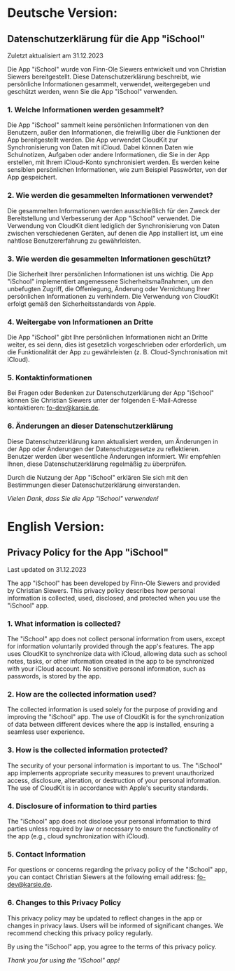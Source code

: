 # Deutsche Version:
## **Datenschutzerklärung für die App "iSchool"**

Zuletzt aktualisiert am 31.12.2023

Die App "iSchool" wurde von Finn-Ole Siewers entwickelt und von Christian Siewers bereitgestellt. Diese Datenschutzerklärung beschreibt, wie persönliche Informationen gesammelt, verwendet, weitergegeben und geschützt werden, wenn Sie die App "iSchool" verwenden.

### **1. Welche Informationen werden gesammelt?**

Die App "iSchool" sammelt keine persönlichen Informationen von den Benutzern, außer den Informationen, die freiwillig über die Funktionen der App bereitgestellt werden. Die App verwendet CloudKit zur Synchronisierung von Daten mit iCloud. Dabei können Daten wie Schulnotizen, Aufgaben oder andere Informationen, die Sie in der App erstellen, mit Ihrem iCloud-Konto synchronisiert werden. Es werden keine sensiblen persönlichen Informationen, wie zum Beispiel Passwörter, von der App gespeichert.

### **2. Wie werden die gesammelten Informationen verwendet?**

Die gesammelten Informationen werden ausschließlich für den Zweck der Bereitstellung und Verbesserung der App "iSchool" verwendet. Die Verwendung von CloudKit dient lediglich der Synchronisierung von Daten zwischen verschiedenen Geräten, auf denen die App installiert ist, um eine nahtlose Benutzererfahrung zu gewährleisten.

### **3. Wie werden die gesammelten Informationen geschützt?**

Die Sicherheit Ihrer persönlichen Informationen ist uns wichtig. Die App "iSchool" implementiert angemessene Sicherheitsmaßnahmen, um den unbefugten Zugriff, die Offenlegung, Änderung oder Vernichtung Ihrer persönlichen Informationen zu verhindern. Die Verwendung von CloudKit erfolgt gemäß den Sicherheitsstandards von Apple.

### **4. Weitergabe von Informationen an Dritte**

Die App "iSchool" gibt Ihre persönlichen Informationen nicht an Dritte weiter, es sei denn, dies ist gesetzlich vorgeschrieben oder erforderlich, um die Funktionalität der App zu gewährleisten (z. B. Cloud-Synchronisation mit iCloud).

### **5. Kontaktinformationen**

Bei Fragen oder Bedenken zur Datenschutzerklärung der App "iSchool" können Sie Christian Siewers unter der folgenden E-Mail-Adresse kontaktieren: [fo-dev@karsie.de](mailto:fo-dev@karsie.de).

### **6. Änderungen an dieser Datenschutzerklärung**

Diese Datenschutzerklärung kann aktualisiert werden, um Änderungen in der App oder Änderungen der Datenschutzgesetze zu reflektieren. Benutzer werden über wesentliche Änderungen informiert. Wir empfehlen Ihnen, diese Datenschutzerklärung regelmäßig zu überprüfen.

Durch die Nutzung der App "iSchool" erklären Sie sich mit den Bestimmungen dieser Datenschutzerklärung einverstanden.

*Vielen Dank, dass Sie die App "iSchool" verwenden!*



# English Version:
## **Privacy Policy for the App "iSchool"**

Last updated on 31.12.2023

The app "iSchool" has been developed by Finn-Ole Siewers and provided by Christian Siewers. This privacy policy describes how personal information is collected, used, disclosed, and protected when you use the "iSchool" app.

### **1. What information is collected?**

The "iSchool" app does not collect personal information from users, except for information voluntarily provided through the app's features. The app uses CloudKit to synchronize data with iCloud, allowing data such as school notes, tasks, or other information created in the app to be synchronized with your iCloud account. No sensitive personal information, such as passwords, is stored by the app.

### **2. How are the collected information used?**

The collected information is used solely for the purpose of providing and improving the "iSchool" app. The use of CloudKit is for the synchronization of data between different devices where the app is installed, ensuring a seamless user experience.

### **3. How is the collected information protected?**

The security of your personal information is important to us. The "iSchool" app implements appropriate security measures to prevent unauthorized access, disclosure, alteration, or destruction of your personal information. The use of CloudKit is in accordance with Apple's security standards.

### **4. Disclosure of information to third parties**

The "iSchool" app does not disclose your personal information to third parties unless required by law or necessary to ensure the functionality of the app (e.g., cloud synchronization with iCloud).

### **5. Contact Information**

For questions or concerns regarding the privacy policy of the "iSchool" app, you can contact Christian Siewers at the following email address: [fo-dev@karsie.de](mailto:fo-dev@karsie.de).

### **6. Changes to this Privacy Policy**

This privacy policy may be updated to reflect changes in the app or changes in privacy laws. Users will be informed of significant changes. We recommend checking this privacy policy regularly.

By using the "iSchool" app, you agree to the terms of this privacy policy.

*Thank you for using the "iSchool" app!*
